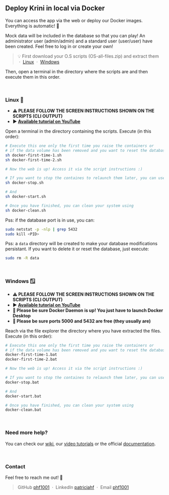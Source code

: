 ## Deploy Krini in local via Docker

You can access the app via the web or deploy our Docker images. Everything is automatic! 🐳

Mock data will be included in the database so that you can play! An administrator user (admin/admin) and a standard user (user/user) have been created. Feel free to log in or create your own!

> 💡 First download your O.S scripts (OS-all-files.zip) and extract them &nbsp;&middot;&nbsp; [Linux](https://github.com/phf1001/semisupervised-learning-in-cibersecurity/tree/main/docker-deploy-kit/linux) &nbsp;&middot;&nbsp; [Windows](https://github.com/phf1001/semisupervised-learning-in-cibersecurity/tree/main/docker-deploy-kit/windows)

Then, open a terminal in the directory where the scripts are and then execute them in this order. 

<br />

### Linux 🐧

* **⚠️ PLEASE FOLLOW THE SCREEN INSTRUCTIONS SHOWN ON THE SCRIPTS (CLI OUTPUT)**
* **▶️ [Available tutorial on YouTube](https://youtu.be/a9GE0YIv0RQ)**

Open a terminal in the directory containing the scripts. Execute (in this order):
```sh
# Execute this one only the first time you raise the containers or 
# if the data volume has been removed and you want to reset the database
sh docker-first-time-1.sh  
sh docker-first-time-2.sh

# Now the web is up! Access it via the script instructions :)

# If you want to stop the containes to relaunch them later, you can use
sh docker-stop.sh

# And
sh docker-start.sh

# Once you have finished, you can clean your system using
sh docker-clean.sh
```

Pss: if the database port is in use, you can:
```sh
sudo netstat -p -nlp | grep 5432
sudo kill <PID>
```

Pss: a `data` directory will be created to make your database modifications persistant. If you want to delete it or reset the database, just execute:
```sh
sudo rm -R data
```

<br />

### Windows 🪟

* **⚠️ PLEASE FOLLOW THE SCREEN INSTRUCTIONS SHOWN ON THE SCRIPTS (CLI OUTPUT)**
* **▶️ [Available tutorial on YouTube](https://youtu.be/jBPvhbv3Az0)**
* **🐳 Please be sure Docker Daemon is up! You just have to launch Docker Desktop**
* **🚢 Please be sure ports 5000 and 5432 are free (they usually are)**

Reach via the file explorer the directory where you have extracted the files. Execute (in this order):
```sh
# Execute this one only the first time you raise the containers or 
# if the data volume has been removed and you want to reset the database
docker-first-time-1.bat
docker-first-time-2.bat

# Now the web is up! Access it via the script instructions :)

# If you want to stop the containes to relaunch them later, you can use
docker-stop.bat

# And
docker-start.bat

# Once you have finished, you can clean your system using
docker-clean.bat
```

<br />

### Need more help?

You can check our [wiki](https://github.com/phf1001/semisupervised-learning-in-cibersecurity/wiki/), our [video tutorials](https://www.youtube.com/@KRINIPHISHINGSCANNER/playlists) or the official [documentation](https://github.com/phf1001/semisupervised-learning-in-cibersecurity/tree/main/docs).

<br />

### Contact

Feel free to reach me out! 💌

> GitHub [phf1001](https://github.com/phf1001) &nbsp;&middot;&nbsp; LinkedIn [patriciahf](https://www.linkedin.com/in/patriciahf) &nbsp;&middot;&nbsp; Email [phf1001](mailto:phf1001@alu.ubu.es) 